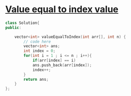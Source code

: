 # [Value equal to index value](https://practice.geeksforgeeks.org/problems/value-equal-to-index-value1330/1)
```c++
class Solution{
public:

	vector<int> valueEqualToIndex(int arr[], int n) {
	    // code here
	    vector<int> ans;
	    int index = 0; 
	    for(int i = 1 ; i <= n ; i++){
	        if(arr[index] == i)
	        ans.push_back(arr[index]);
	        index++;
	    }
	    return ans;
	}
};
```